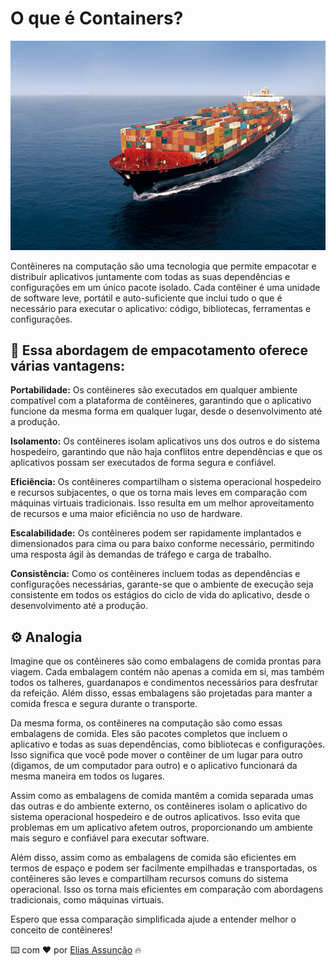 # O que é Containers?

![ID](./Imagens/containers.png)

Contêineres na computação são uma tecnologia que permite empacotar e distribuir aplicativos juntamente com todas as suas dependências e configurações em um único pacote isolado. Cada contêiner é uma unidade de software leve, portátil e auto-suficiente que inclui tudo o que é necessário para executar o aplicativo: código, bibliotecas, ferramentas e configurações.

## 📌 Essa abordagem de empacotamento oferece várias vantagens:

**Portabilidade:** Os contêineres são executados em qualquer ambiente compatível com a plataforma de contêineres, garantindo que o aplicativo funcione da mesma forma em qualquer lugar, desde o desenvolvimento até a produção.

**Isolamento:** Os contêineres isolam aplicativos uns dos outros e do sistema hospedeiro, garantindo que não haja conflitos entre dependências e que os aplicativos possam ser executados de forma segura e confiável.

**Eficiência:** Os contêineres compartilham o sistema operacional hospedeiro e recursos subjacentes, o que os torna mais leves em comparação com máquinas virtuais tradicionais. Isso resulta em um melhor aproveitamento de recursos e uma maior eficiência no uso de hardware.

**Escalabilidade:** Os contêineres podem ser rapidamente implantados e dimensionados para cima ou para baixo conforme necessário, permitindo uma resposta ágil às demandas de tráfego e carga de trabalho.

**Consistência:** Como os contêineres incluem todas as dependências e configurações necessárias, garante-se que o ambiente de execução seja consistente em todos os estágios do ciclo de vida do aplicativo, desde o desenvolvimento até a produção.


## ⚙️ Analogia

Imagine que os contêineres são como embalagens de comida prontas para viagem. Cada embalagem contém não apenas a comida em si, mas também todos os talheres, guardanapos e condimentos necessários para desfrutar da refeição. Além disso, essas embalagens são projetadas para manter a comida fresca e segura durante o transporte.

Da mesma forma, os contêineres na computação são como essas embalagens de comida. Eles são pacotes completos que incluem o aplicativo e todas as suas dependências, como bibliotecas e configurações. Isso significa que você pode mover o contêiner de um lugar para outro (digamos, de um computador para outro) e o aplicativo funcionará da mesma maneira em todos os lugares.

Assim como as embalagens de comida mantêm a comida separada umas das outras e do ambiente externo, os contêineres isolam o aplicativo do sistema operacional hospedeiro e de outros aplicativos. Isso evita que problemas em um aplicativo afetem outros, proporcionando um ambiente mais seguro e confiável para executar software.

Além disso, assim como as embalagens de comida são eficientes em termos de espaço e podem ser facilmente empilhadas e transportadas, os contêineres são leves e compartilham recursos comuns do sistema operacional. Isso os torna mais eficientes em comparação com abordagens tradicionais, como máquinas virtuais.

Espero que essa comparação simplificada ajude a entender melhor o conceito de contêineres!

⌨️ com ❤️ por [Elias Assunção](https://github.com/Hooligam) 🔥